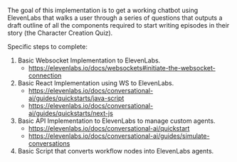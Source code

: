 The goal of this implementation is to get a working chatbot using ElevenLabs that walks a user through a series of questions that outputs a draft outline of all the components required to start writing episodes in their story (the Character Creation Quiz).

Specific steps to complete:

1. Basic Websocket Implementation to ElevenLabs.
    * https://elevenlabs.io/docs/websockets#initiate-the-websocket-connection
2. Basic React Implementation using WS to ElevenLabs.
    * https://elevenlabs.io/docs/conversational-ai/guides/quickstarts/java-script
    * https://elevenlabs.io/docs/conversational-ai/guides/quickstarts/next-js
3. Basic API Implementation to ElevenLabs to manage custom agents.
    * https://elevenlabs.io/docs/conversational-ai/quickstart
    * https://elevenlabs.io/docs/conversational-ai/guides/simulate-conversations
4. Basic Script that converts workflow nodes into ElevenLabs agents.


